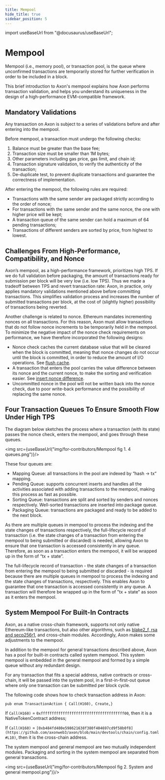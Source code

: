 ```yaml
---
title: Mempool
hide_title: true
sidebar_position: 5
---
```


import useBaseUrl from "@docusaurus/useBaseUrl";

# Mempool

Mempool (i.e., memory pool), or transaction pool, is the queue where unconfirmed transactions are temporarily stored for further verification in order to be included in a block. 

This brief introduction to Axon's mempool explains how Axon performs transaction validation, and helps you understand its uniqueness in the design of a high-performance EVM-compatible framework.

## Mandatory Validations

Any transaction on Axon is subject to a series of validations before and after entering into the mempool.

Before mempool, a transaction must undergo the following checks:

1. Balance must be greater than the base fee; 
2. Transaction size must be smaller than 1M bytes;
3. Other parameters including gas price, gas limit, and chain id;
4. Transaction signature validation, to verify the authenticity of the transaction;
5. De-duplicate test, to prevent duplicate transactions and guarantee the correctness of implementation.

After entering the mempool, the following rules are required:

* Transactions with the same sender are packaged strictly according to the order of nonce;
* For transactions with the same sender and the same nonce, the one with higher price will be kept;
* A transaction queue of the same sender can hold a maximum of 64 pending transactions;
* Transactions of different senders are sorted by price, from highest to lowest.

## Challenges From High-Performance, Compatibility, and Nonce

Axon’s mempool, as a high-performance framework, prioritizes high TPS. If we do full validation before packaging, the amount of transactions ready for submission per block will be very low (i.e. low TPS). Thus we made a tradeoff between TPS and revert transaction rate: Axon, in practice, only applies mandatory validations mentioned above before committing transactions. This simplifies validation process and increases the number of submitted transactions per block, at the cost of (slightly higher) possibility of transactions being reverted.

Another challenge is related to nonce. Ethereum mandates incrementing nonces on all transactions. For this reason, Axon must allow transactions that do not follow nonce increments to be temporarily held in the mempool. To minimize the negative impact of the nonce check requirements on performance, we have therefore incorporated the following designs:

* Nonce check caches the current database value that will be cleared when the block is committed, meaning that nonce changes do not occur until the block is committed, in order to reduce the amount of I/O operations. See [flush cache](https://github.com/axonweb3/axon/blob/95e37cac702d14252de61f63393a07ab8a68944a/core/mempool/src/lib.rs#L226-L238).
* A transaction that enters the pool carries the value difference between its nonce and the current nonce, to make the sorting and verification easier. See  [insert nonce difference](https://github.com/axonweb3/axon/blob/main/core/mempool/src/lib.rs#L114-L123).
* Uncommitted nonce in the pool will not be written back into the nonce check, due to poor write-back performance and the possibility of replacing the same nonce.

## Four Transaction Queues To Ensure Smooth Flow Under High TPS
The diagram below sketches the process where a transaction (with its state) passes the nonce check, enters the mempool, and goes through these queues.

<img src={useBaseUrl("img/for-contributors/Mempool fig 1. 4 queues.png")}/> 

These four queues are:

* Mapping Queue: all transactions in the pool are indexed by “hash → tx“ mapping.
* Pending Queue: supports concurrent inserts and handles all the activities associated with adding transactions to the mempool, making this process as fast as possible.
* Sorting Queue: transactions are split and sorted by senders and nonces respectively. Well-sorted transactions are inserted into package queue.
* Packaging Queue: transactions are packaged and ready to be added to the next block.

As there are multiple queues in mempool to process the indexing and the state changes of transactions respectively, the full-lifecycle record of transaction (i.e. the state changes of a transaction from entering the mempool to being submitted or discarded) is needed, allowing Axon to ensure that one transaction is accessed consistently in any queue. Therefore, as soon as a transaction enters the mempool, it will be wrapped up in the form of “tx + state”. 

The full-lifecycle record of transaction - the state changes of a transaction from entering the mempool to being submitted or discarded - is required because there are multiple queues in mempool to process the indexing and the state changes of transactions, respectively. This enables Axon to guarantee that one transaction is accessed consistently in any queue. A transaction will therefore be wrapped up in the form of "tx + state" as soon as it enters the mempool.

## System Mempool For Built-In Contracts

Axon, as a native cross-chain framework, supports not only native Ethereum-like transactions, but also other algorithms, such as [blake2_f, rsa and secp256r1](https://github.com/axonweb3/axon/tree/main/core/executor/src/precompiles), and cross-chain modules. Accordingly, Axon makes some adjustments to the mempool.

In addition to the mempool for general transactions described above, Axon has a pool for built-in contracts called system mempool. This system mempool is embedded in the general mempool and formed by a simple queue without any redundant design.

For any transaction that fits a special address, native contracts or cross-chain, it will be passed into the system pool, in a first-in-first-out queue where only one transaction can be submitted per block cycle. 

The following code shows how to check transaction address in Axon:

`pub enum TransactionAction {
    Call(H160),
    Create,}`

If  `Call(H160)` = `0xffffffffffffffffffffffffffffffffffffff00`, then it is a NativeTokenContract address;

If `Call(H160)` = `[0xb484fd480e598621638f380f404697cd9f58b0f8] (https://github.com/axonweb3/axon/blob/main/devtools/chain/config.toml#L10)`, then it is the cross-chain address.

The system mempool and general mempool are two mutually independent modules. Packaging and sorting in the system mempool are separated from general transactions.

<img src={useBaseUrl("img/for-contributors/Mempool fig 2. System and general mempool.png")}/> 
